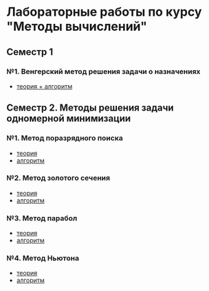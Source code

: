 # Лабораторные работы по курсу "Методы вычислений"
## Семестр 1
### №1. Венгерский метод решения задачи о назначениях
* [теория + алгоритм](https://github.com/ONDubovickaya/bmstu-CM/blob/main/1%20sem/theory.pdf)
## Семестр 2. Методы решения задачи одномерной минимизации
### №1. Метод поразрядного поиска
* [теория](https://github.com/ONDubovickaya/bmstu-CM/blob/main/2%20sem/lab%201/theory.pdf) <br />
* [алгоритм](https://github.com/ONDubovickaya/bmstu-CM/blob/main/2%20sem/lab%201/algorithm.jpg) <br />
### №2. Метод золотого сечения
* [теория](https://github.com/ONDubovickaya/bmstu-CM/blob/main/2%20sem/lab%202/theory.pdf) <br />
* [алгоритм](https://github.com/ONDubovickaya/bmstu-CM/blob/main/2%20sem/lab%202/algorithm.jpg)
### №3. Метод парабол
* [теория](https://github.com/ONDubovickaya/bmstu-CM/blob/main/2%20sem/lab%203/theory.pdf) <br />
* [алгоритм](https://github.com/ONDubovickaya/bmstu-CM/blob/main/2%20sem/lab%203/algorithm.jpg) <br />
### №4. Метод Ньютона
* [теория](https://github.com/ONDubovickaya/bmstu-CM/blob/main/2%20sem/lab%204/theory.pdf) <br />
* [алгоритм](https://github.com/ONDubovickaya/bmstu-CM/blob/main/2%20sem/lab%204/algorithm.jpg) <br />
